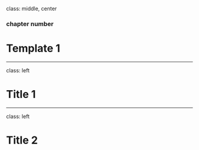 
class: middle, center

### chapter number

# Template 1

---
class: left

# Title 1

---
class: left

# Title 2
